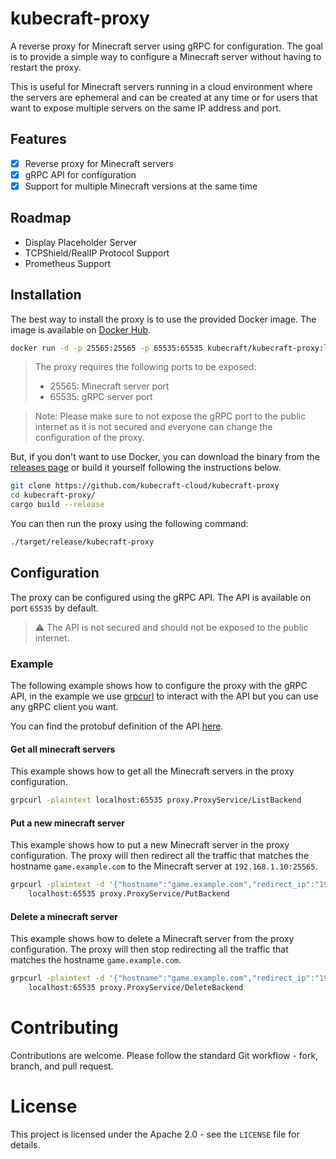 # kubecraft-proxy

A reverse proxy for Minecraft server using gRPC for configuration. The goal is to provide a simple way to configure a Minecraft server without having to restart the proxy.

This is useful for Minecraft servers running in a cloud environment where the servers are ephemeral and can be created at any time or for users that want to expose multiple servers on the same IP address and port.

## Features

- [x] Reverse proxy for Minecraft servers
- [x] gRPC API for configuration
- [x] Support for multiple Minecraft versions at the same time

## Roadmap

- Display Placeholder Server
- TCPShield/RealIP Protocol Support
- Prometheus Support

## Installation

The best way to install the proxy is to use the provided Docker image. The image is available on [Docker Hub](https://hub.docker.com/r/kubecraft/kubecraft-proxy).

```bash
docker run -d -p 25565:25565 -p 65535:65535 kubecraft/kubecraft-proxy:latest
```

> The proxy requires the following ports to be exposed:
>
> - 25565: Minecraft server port
> - 65535: gRPC server port

> Note: Please make sure to not expose the gRPC port to the public internet as it is not secured and everyone can change the configuration of the proxy.

But, if you don't want to use Docker, you can download the binary from the [releases page](https://github.com/kubecraft-cloud/kubecraft-proxy/releases) or build it yourself following the instructions below.

```bash
git clone https://github.com/kubecraft-cloud/kubecraft-proxy
cd kubecraft-proxy/
cargo build --release
```

You can then run the proxy using the following command:

```bash
./target/release/kubecraft-proxy
```

## Configuration

The proxy can be configured using the gRPC API. The API is available on port `65535` by default.

> ⚠️ The API is not secured and should not be exposed to the public internet.

### Example

The following example shows how to configure the proxy with the gRPC API, in the example we use [grpcurl](https://github.com/fullstorydev/grpcurl) to interact with the API but you can use any gRPC client you want.

You can find the protobuf definition of the API [here](https://github.com/kubecraft-cloud/kubecraft-proxy/blob/main/proto/src/proxy.proto).

#### Get all minecraft servers

This example shows how to get all the Minecraft servers in the proxy configuration.

```bash
grpcurl -plaintext localhost:65535 proxy.ProxyService/ListBackend
```

#### Put a new minecraft server

This example shows how to put a new Minecraft server in the proxy configuration. The proxy will then redirect all the traffic that matches the hostname `game.example.com` to the Minecraft server at `192.168.1.10:25565`.

```bash
grpcurl -plaintext -d '{"hostname":"game.example.com","redirect_ip":"192.168.1.10","redirect_port":25565}' \
    localhost:65535 proxy.ProxyService/PutBackend
```

#### Delete a minecraft server

This example shows how to delete a Minecraft server from the proxy configuration. The proxy will then stop redirecting all the traffic that matches the hostname `game.example.com`.

```bash
grpcurl -plaintext -d '{"hostname":"game.example.com","redirect_ip":"192.168.1.10","redirect_port":25565}' \
    localhost:65535 proxy.ProxyService/DeleteBackend
```

# Contributing

Contributions are welcome. Please follow the standard Git workflow - fork, branch, and pull request.

# License

This project is licensed under the Apache 2.0 - see the `LICENSE` file for details.
